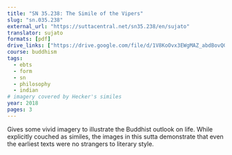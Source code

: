 ```yaml
---
title: "SN 35.238: The Simile of the Vipers"
slug: "sn.035.238"
external_url: "https://suttacentral.net/sn35.238/en/sujato"
translator: sujato
formats: [pdf]
drive_links: ["https://drive.google.com/file/d/1V8KoOvx3EWgMAZ_abdBovQGpvG1SN7_k/view?usp=drivesdk"]
course: buddhism
tags:
  - ebts
  - form
  - sn
  - philosophy
  - indian
# imagery covered by Hecker's similes
year: 2018
pages: 3
---
```


Gives some vivid imagery to illustrate the Buddhist outlook on life. While explicitly couched as similes, the images in this sutta demonstrate that even the earliest texts were no strangers to literary style.
